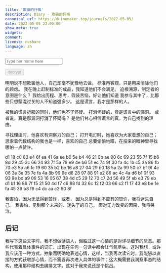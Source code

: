 ```yaml
---
title: '欺骗的忏悔'
description: Diary - 欺骗的忏悔
canonical_url: https://duinomaker.top/journals/2022-05-05/
date: 2022-05-05 22:00:00
show_meta: true
widgets:
comment:
license: noshare
language: zh
---
```


<script async src="/assets/crypto-js.min.js" defer></script>
<script src="/assets/decrypt.js" defer></script>
<div class="field has-addons">
<p class="control has-icons-left">
    <input id="password" class="input" type="password" maxlength="16" placeholder="Type her name here" digest="ff63292045f8157cb0649aacc4a08ba58ebcfce06360dafcbc6d0f4487fd251d">
    <span class="icon is-small is-left">
        <i id="input-bar-icon" class="fas fa-lock"></i>
    </span>
</p>
<p class="control">
    <button id="decrypt" class="button" onclick="decryptAll()" disabled>decrypt</button>
</p>
</div>

明明说不想欺骗他人，自己却毫不犹豫地去做。
标准再客观，只是用来消除他们的顾虑。
我在晚上赶制标准的成品，我知道他们不会满足。
追根溯源，制定者的意图是什么？
我给出历程、思考，假装苦恼，好让他们知道
我参与其中了，比那些只想蒙混过关的人不知道强多少。
这是谎言，我才是那样的人。

被我的谎言折服的同时，他们免不了怀疑。
打消怀疑的，竟是谎言中的漏洞。
或者说，真是那漏洞打消了怀疑吗？
是他们甘心相信谎言的真，为自己找到的理由。

寻找理由时，他喜欢有洞察力的自己；
打开电灯时，她喜欢为大家着想的自己；
思索着代数结构的我也是一样，喜欢的自己
总要偷偷地瞄，在投来的眼神里寻找哪怕一点赞许。

<p class="encrypted" iv="eQH0mHbge90Fk5PE">d1 18 c0 83 e4 6f ea 41 6a ee b0 5e b4 46 21 0b ae 90 6c 69 23 55 7f 15 b6 8d 29 45 3c 66 24 93 7f 5a 79 e9 4e b6 51 ec 74 9f 30 fa 4c 1b c5 3a 86 fb 70 e3 5b a6 fc f9 60 35 b2 be 16 a8 27 04 29 b0 18 5a 2a 99 50 c7 bf 9f 4c 06 3a 3e 35 7e fa 4a 8b 99 9e d8 28 97 88 91 e2 89 ac 4c 4a d6 b1 0f 93 93 9e bd a9 09 53 16 05 67 38 4d c5 29 12 70 c7 2d 56 49 5f eb e3 79 eb d1 b1 16 89 7f f5 21 50 4d f7 c6 88 fd 32 6c 12 f2 03 66 c2 f1 17 43 e8 be 1e fa 45 39 b8 f9 c4 dc aa c2 90 8f</p>
</span>

我害怕，因为无法得到赞许，或者，
因为总是得到不应有的赞许，我将迷失自己。
我害怕，见到那个未来的、迷失了的自己，
面对无力改变的因果，我将哭泣。

## 后记

我写下这些文字时，我不想做谜语人，但胜过这一心情的是对详尽细节的厌恶。那些代表着具体事件的词汇，出现在任何一句话中都会让气氛尽失。这时我想，或许我应该用一种方式，抽象而明确地表述心情，这样，当我再次读它时，我能够以直接的方式获取那心情，而不需要再次进入具体的事件；这大概需要我洞察事态的结构，使用那种结构去编排文字。这对于我来说还是个挑战。